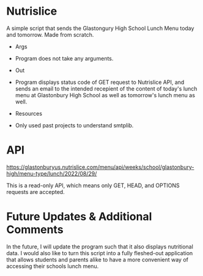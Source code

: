 # Nutrislice
A simple script that sends the Glastongury High School Lunch Menu today and tomorrow. Made from scratch.

* Args
 - Program does not take any arguments. 

* Out 
- Program displays status code of GET request to Nutrislice API, and sends an email to the intended recepient of the content of today's lunch menu at Glastonbury High School as well as tomorrow's lunch menu as well. 

* Resources
- Only used past projects to understand smtplib. 

# API
https://glastonburyus.nutrislice.com/menu/api/weeks/school/glastonbury-high/menu-type/lunch/2022/08/29/ 

This is a read-only API, which means only GET, HEAD, and OPTIONS requests are accepted.

# Future Updates & Additional Comments
In the future, I will update the program such that it also displays nutritional data. I would also like to turn this script into a fully fleshed-out application that allows students and parents alike to have a more convenient way of accessing their schools lunch menu. 
